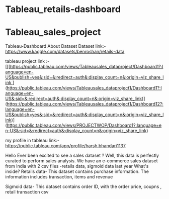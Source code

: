 # Tableau_retails-dashboard

# Tableau_sales_project

Tableau-Dashboard
About Dataset
Dataset link:- https://www.kaggle.com/datasets/benroshan/retails-data

tableau project link :- [[[[https://public.tableau.com/views/Tableausales_dataproject/Dashboard1?:language=en-US&publish=yes&:sid=&:redirect=auth&:display_count=n&:origin=viz_share_link
](https://public.tableau.com/views/Tableausales_dataproject1/Dashboard1?:language=en-US&:sid=&:redirect=auth&:display_count=n&:origin=viz_share_link)](https://public.tableau.com/views/Tableausales_dataproject1/Dashboard1?:language=en-US&:sid=&:redirect=auth&:display_count=n&:origin=viz_share_link)](https://public.tableau.com/views/Tableausales_dataproject1/Dashboard12?:language=en-US&publish=yes&:sid=&:redirect=auth&:display_count=n&:origin=viz_share_link)](https://public.tableau.com/views/PROJECTWOP/Dashboard1?:language=en-US&:sid=&:redirect=auth&:display_count=n&:origin=viz_share_link)

my profile in tableau link:-  https://public.tableau.com/app/profile/harsh.bhandari1137

Hello
Ever been excited to see a sales dataset ? Well, this data is perfectly curated to perform sales analysis. 
We have an e-commerce sales dataset from India with 2 csv files -retails data, sigmoid data last year
What's inside?
Retails data-
This dataset contains purchase information. The information includes transaction, items and revenue

Sigmoid data-
This dataset contains order ID, with the order price, coupns , retail transaction csv

